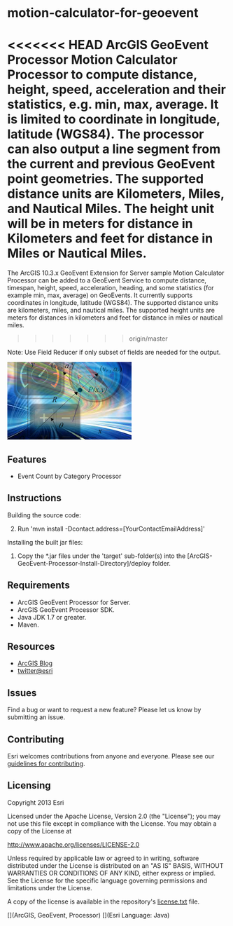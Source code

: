 # motion-calculator-for-geoevent

<<<<<<< HEAD
ArcGIS GeoEvent Processor Motion Calculator Processor to compute distance, height, speed, acceleration and their statistics, e.g. min, max, average. 
It is limited to coordinate in longitude, latitude (WGS84). The processor can also output a line segment from the current and previous GeoEvent point geometries. The supported distance units are Kilometers, Miles, and Nautical Miles. The height unit will be in meters for distance in Kilometers
and feet for distance in Miles or Nautical Miles.
=======
The ArcGIS 10.3.x GeoEvent Extension for Server sample Motion Calculator Processor can be added to a GeoEvent Service to compute distance, timespan, height, speed, acceleration, heading, and some statistics (for example min, max, average) on GeoEvents. It currently supports coordinates in longitude, latitude (WGS84). The supported distance units are kilometers, miles, and nautical miles. The supported height units are meters for distances in kilometers and feet for distance in miles or nautical miles.
>>>>>>> origin/master

Note: Use Field Reducer if only subset of fields are needed for the output.

![App](motion-calculator-for-geoevent.png?raw=true)

## Features
* Event Count by Category Processor

## Instructions

Building the source code:

2. Run 'mvn install -Dcontact.address=[YourContactEmailAddress]'

Installing the built jar files:

1. Copy the *.jar files under the 'target' sub-folder(s) into the [ArcGIS-GeoEvent-Processor-Install-Directory]/deploy folder.

## Requirements

* ArcGIS GeoEvent Processor for Server.
* ArcGIS GeoEvent Processor SDK.
* Java JDK 1.7 or greater.
* Maven.

## Resources

* [ArcGIS Blog](http://blogs.esri.com/esri/arcgis/)
* [twitter@esri](http://twitter.com/esri)

## Issues

Find a bug or want to request a new feature?  Please let us know by submitting an issue.

## Contributing

Esri welcomes contributions from anyone and everyone. Please see our [guidelines for contributing](https://github.com/esri/contributing).

## Licensing
Copyright 2013 Esri

Licensed under the Apache License, Version 2.0 (the "License");
you may not use this file except in compliance with the License.
You may obtain a copy of the License at

   http://www.apache.org/licenses/LICENSE-2.0

Unless required by applicable law or agreed to in writing, software
distributed under the License is distributed on an "AS IS" BASIS,
WITHOUT WARRANTIES OR CONDITIONS OF ANY KIND, either express or implied.
See the License for the specific language governing permissions and
limitations under the License.

A copy of the license is available in the repository's [license.txt](license.txt?raw=true) file.

[](ArcGIS, GeoEvent, Processor)
[](Esri Language: Java)

